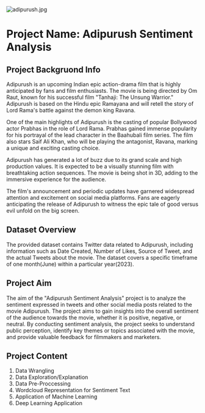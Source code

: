 ![adipurush.jpg](attachment:adipurush.jpg)


# Project Name: Adipurush Sentiment Analysis
## Project Backgruond Info
Adipurush is an upcoming Indian epic action-drama film that is highly anticipated by fans and film enthusiasts. The movie is being directed by Om Raut, known for his successful film "Tanhaji: The Unsung Warrior." Adipurush is based on the Hindu epic Ramayana and will retell the story of Lord Rama's battle against the demon king Ravana. 

One of the main highlights of Adipurush is the casting of popular Bollywood actor Prabhas in the role of Lord Rama. Prabhas gained immense popularity for his portrayal of the lead character in the Baahubali film series. The film also stars Saif Ali Khan, who will be playing the antagonist, Ravana, marking a unique and exciting casting choice.

Adipurush has generated a lot of buzz due to its grand scale and high production values. It is expected to be a visually stunning film with breathtaking action sequences. The movie is being shot in 3D, adding to the immersive experience for the audience.

The film's announcement and periodic updates have garnered widespread attention and excitement on social media platforms. Fans are eagerly anticipating the release of Adipurush to witness the epic tale of good versus evil unfold on the big screen.

## Dataset Overview
The provided dataset contains Twitter data related to Adipurush, including information such as Date Created, Number of Likes, Source of Tweet, and the actual Tweets about the movie. The dataset covers a specific timeframe of one month(June) within a 
particular year(2023).

## Project Aim
The aim of the "Adipurush Sentiment Analysis" project is to analyze the sentiment expressed in tweets and other social media posts related to the movie Adipurush. The project aims to gain insights into the overall sentiment of the audience towards the movie, whether it is positive, negative, or neutral. By conducting sentiment analysis, the project seeks to understand public perception, identify key themes or topics associated with the movie, and provide valuable feedback for filmmakers and marketers.

## Project Content
1. Data Wrangling
2. Data Exploration/Explanation
3. Data Pre-Proccessing
4. Wordcloud Representation for Sentiment Text
5. Application of Machine Learning
6. Deep Learning Application